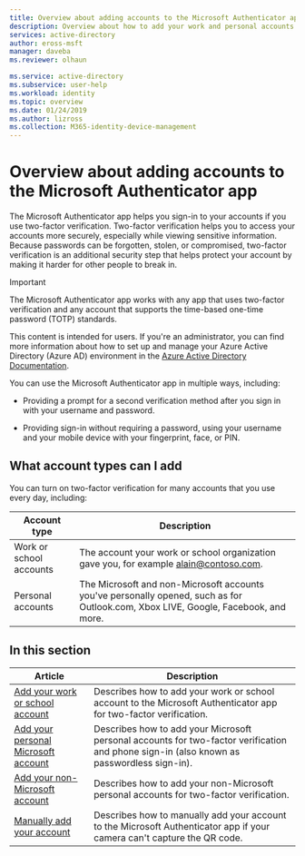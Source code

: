 ```yaml
---
title: Overview about adding accounts to the Microsoft Authenticator app - Azure Active Directory | Microsoft Docs
description: Overview about how to add your work and personal accounts to the Microsoft Authenticator app for two-factor verification.
services: active-directory
author: eross-msft
manager: daveba
ms.reviewer: olhaun

ms.service: active-directory
ms.subservice: user-help
ms.workload: identity
ms.topic: overview
ms.date: 01/24/2019
ms.author: lizross
ms.collection: M365-identity-device-management
---
```


# Overview about adding accounts to the Microsoft Authenticator app

The Microsoft Authenticator app helps you sign-in to your accounts if you use two-factor verification. Two-factor verification helps you to access your accounts more securely, especially while viewing sensitive information. Because passwords can be forgotten, stolen, or compromised, two-factor verification is an additional security step that helps protect your account by making it harder for other people to break in.

> [!Important]
> The Microsoft Authenticator app works with any app that uses two-factor verification and any account that supports the time-based one-time password (TOTP) standards.
>
> This content is intended for users. If you're an administrator, you can find more information about how to set up and manage your Azure Active Directory (Azure AD) environment in the [Azure Active Directory Documentation](https://docs.microsoft.com/azure/active-directory).

You can use the Microsoft Authenticator app in multiple ways, including:

- Providing a prompt for a second verification method after you sign in with your username and password.

- Providing sign-in without requiring a password, using your username and your mobile device with your fingerprint, face, or PIN.

## What account types can I add

You can turn on two-factor verification for many accounts that you use every day, including:

| Account type | Description |
| ------------ | ----------- |
| Work or school accounts | The account your work or school organization gave you, for example alain@contoso.com. |
| Personal accounts | The Microsoft and non-Microsoft accounts you've personally opened, such as for Outlook.com, Xbox LIVE, Google, Facebook, and more. |

## In this section

| Article |Description |
| ------|------------|
| [Add your work or school account](user-help-auth-app-add-work-school-account.md) | Describes how to add your work or school account to the Microsoft Authenticator app for two-factor verification. |
| [Add your personal Microsoft account](user-help-auth-app-add-personal-ms-account.md) | Describes how to add your Microsoft personal accounts for two-factor verification and phone sign-in (also known as passwordless sign-in). |
| [Add your non-Microsoft account](user-help-auth-app-add-non-ms-account.md) | Describes how to add your non-Microsoft personal accounts for two-factor verification. |
| [Manually add your account](user-help-auth-app-add-account-manual.md) | Describes how to manually add your account to the Microsoft Authenticator app if your camera can't capture the QR code. |
